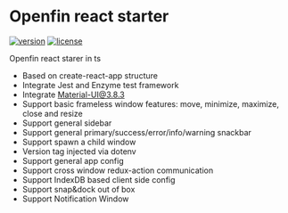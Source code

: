 # Openfin react starter
[![version][version-badge]][CHANGELOG] [![license][license-badge]][LICENSE]

Openfin react starer in ts

* Based on create-react-app structure
* Integrate Jest and Enzyme test framework
* Integrate Material-UI@3.8.3
* Support basic frameless window features: move, minimize, maximize, close and resize
* Support general sidebar
* Support general primary/success/error/info/warning snackbar
* Support spawn a child window
* Version tag injected via dotenv
* Support general app config
* Support cross window redux-action communication
* Support IndexDB based client side config
* Support snap&dock out of box
* Support Notification Window

[LICENSE]: ./LICENSE.md
[CHANGELOG]: ./CHANGELOG.md

[version-badge]: https://img.shields.io/badge/version-0.35.20-blue.svg
[license-badge]: https://img.shields.io/badge/license-MIT-blue.svg